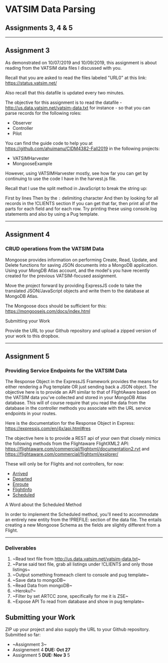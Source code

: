 #   VATSIM Data Parsing
## Assignments 3, 4 & 5

---
## Assignment 3

As demonstrated on 10/07/2019 and 10/09/2019, this assignment is about reading from the VATSIM data files I discussed with you.

Recall that you are asked to read the files labeled "URL0" at this link:  https://status.vatsim.net/

Also recall that this datafile is updated every two minutes.

The objective for this assignment is to read the datafile - http://us.data.vatsim.net/vatsim-data.txt for instance - so that you can parse records for the following roles:

- Observer
- Controller
- Pilot

You can find the guide code to help you at https://github.com/ahuimanu/CIDM4382-Fall2019 in the following projects:

- VATSIMHarvester
- MongooseExample  

However, using VATSIMHarvester mostly, see how far you can get by continuing to use the code I have in the harvest.js file.

Recall that I use the split method in JavaScript to break the string up:

First by lines
Then by the `:` delimiting character
And then by looking for all records in the !CLIENTS section
If you can get that far, then print all of the parts for each field and for each row.  Try printing these using console.log statements and also by using a Pug template.

---
## Assignment 4

### CRUD operations from the VATSIM Data

Mongoose provides information on performing Create, Read, Update, and Delete functions for saving JSON documents into a MongoDB application.  Using your MongDB Atlas account, and the model's you have recently created for the previous VATSIM-focused assignment.

Move the project forward by providing ExpressJS code to take the translated JSON/JavaScript objects and write them to the database at MongoDB Atlas.

The Mongoose docs should be sufficient for this: https://mongoosejs.com/docs/index.html

Submitting your Work

Provide the URL to your Github repository and upload a zipped version of your work to this dropbox.

---
## Assignment 5 
### Providing Service Endpoints for the VATSIM Data

The Response Object in the ExpressJS Framework provides the means for either rendering a Pug template OR just sending back a JSON object. The objective here is to provide an API similar to that of FlightAware based on the VATSIM data you've collected and stored in your MongoDB Atlas database.  This will of course require that you read the data from the database in the controller methods you associate with the URL service endpoints in your routes. 

Here is the documentation for the Response Object in Express:  https://expressjs.com/en/4x/api.html#res

The objective here is to provide a REST api of your own that closely mimics the following methods from the Flightaware FlightXML2 API:  https://flightaware.com/commercial/flightxml/documentation2.rvt and  https://flightaware.com/commercial/flightxml/explorer/

These will only be for Flights and not controllers, for now:

- [Arrived](https://flightaware.com/commercial/flightxml/explorer/#op_Arrived)
- [Departed](https://flightaware.com/commercial/flightxml/explorer/#op_Departed)
- [Enroute](https://flightaware.com/commercial/flightxml/explorer/#op_Enroute)
- [FlightInfo](https://flightaware.com/commercial/flightxml/explorer/#op_FlightInfo)
- [Scheduled](https://flightaware.com/commercial/flightxml/explorer/#op_Scheduled)

A Word about the Scheduled Method

In order to implement the Scheduled method, you'll need to accommodate an entirely new entity from the !PREFILE: section of the data file. The entails creating a new Mongoose Schema as the fields are slightly different from a Flight.

---

### Deliverables
1. ~Read text file from http://us.data.vatsim.net/vatsim-data.txt~
2. ~Parse said text file, grab all listings under !CLIENTS and only those listings~
3. ~Output something fromeach client to console and pug template~
4. ~Save data to mongoDB~
5. ~Read Data from mongoDB~
6. ~Heroku?~
7. ~Filter by set ARTCC zone, specifically for me it is ZSE~
8. ~Expose API To read from database and show in pug template~

## Submitting your Work

ZIP up your project and also supply the URL to your Github repository.
Submitted so far: 
- ~Assignment 3~
- Assignement 4 **DUE: Oct 27**
- Assignment 5 **DUE: Nov 3**
5
